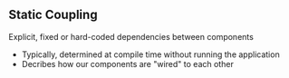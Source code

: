 ## Static Coupling
Explicit, fixed or hard-coded dependencies between components
- Typically, determined at compile time without running the application
- Decribes how our components are "wired" to each other

## 

